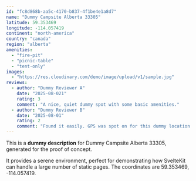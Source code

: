 ```yaml
---
id: "fc8d868b-aa5c-4170-b837-4f1be4e1a8d7"
name: "Dummy Campsite Alberta 33305"
latitude: 59.353469
longitude: -114.057419
continent: "north-america"
country: "canada"
region: "alberta"
amenities:
  - "fire-pit"
  - "picnic-table"
  - "tent-only"
images:
  - "https://res.cloudinary.com/demo/image/upload/v1/sample.jpg"
reviews:
  - author: "Dummy Reviewer A"
    date: "2025-08-021"
    rating: 3
    comment: "A nice, quiet dummy spot with some basic amenities."
  - author: "Dummy Reviewer B"
    date: "2025-08-01"
    rating: 2
    comment: "Found it easily. GPS was spot on for this dummy location."
---
```


This is a **dummy description** for Dummy Campsite Alberta 33305, generated for the proof of concept.

It provides a serene environment, perfect for demonstrating how SvelteKit can handle a large number of static pages. The coordinates are 59.353469, -114.057419.
